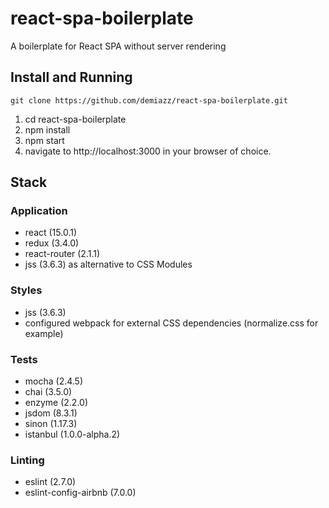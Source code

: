 # react-spa-boilerplate

A boilerplate for React SPA without server rendering

## Install and Running

`git clone https://github.com/demiazz/react-spa-boilerplate.git`

1. cd react-spa-boilerplate
2. npm install
3. npm start
4. navigate to http://localhost:3000 in your browser of choice.

## Stack

### Application

- react (15.0.1)
- redux (3.4.0)
- react-router (2.1.1)
- jss (3.6.3) as alternative to CSS Modules

### Styles

- jss (3.6.3)
- configured webpack for external CSS dependencies (normalize.css for example)

### Tests

- mocha (2.4.5)
- chai (3.5.0)
- enzyme (2.2.0)
- jsdom (8.3.1)
- sinon (1.17.3)
- istanbul (1.0.0-alpha.2)

### Linting

- eslint (2.7.0)
- eslint-config-airbnb (7.0.0)
